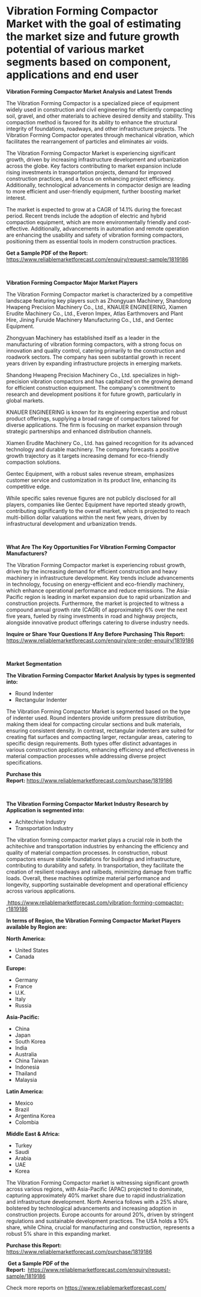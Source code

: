 <p><h1>Vibration Forming Compactor Market with the goal of estimating the market size and future growth potential of various market segments based on component, applications and end user</h1></p><p><strong>Vibration Forming Compactor Market Analysis and Latest Trends</strong></p>
<p><p>The Vibration Forming Compactor is a specialized piece of equipment widely used in construction and civil engineering for efficiently compacting soil, gravel, and other materials to achieve desired density and stability. This compaction method is favored for its ability to enhance the structural integrity of foundations, roadways, and other infrastructure projects. The Vibration Forming Compactor operates through mechanical vibration, which facilitates the rearrangement of particles and eliminates air voids.</p><p>The Vibration Forming Compactor Market is experiencing significant growth, driven by increasing infrastructure development and urbanization across the globe. Key factors contributing to market expansion include rising investments in transportation projects, demand for improved construction practices, and a focus on enhancing project efficiency. Additionally, technological advancements in compactor design are leading to more efficient and user-friendly equipment, further boosting market interest.</p><p>The market is expected to grow at a CAGR of 14.1% during the forecast period. Recent trends include the adoption of electric and hybrid compaction equipment, which are more environmentally friendly and cost-effective. Additionally, advancements in automation and remote operation are enhancing the usability and safety of vibration forming compactors, positioning them as essential tools in modern construction practices.</p></p>
<p><strong>Get a Sample PDF of the Report:&nbsp;</strong> <a href="https://www.reliablemarketforecast.com/enquiry/request-sample/1819186?utm_campaign=3357&utm_medium=2&utm_source=Github&utm_content=ia&utm_term=12042025&utm_id=vibration-forming-compactor">https://www.reliablemarketforecast.com/enquiry/request-sample/1819186</a></p>
<p>&nbsp;</p>
<p><strong>Vibration Forming Compactor Major Market Players</strong></p>
<p><p>The Vibration Forming Compactor market is characterized by a competitive landscape featuring key players such as Zhongyuan Machinery, Shandong Hwapeng Precision Machinery Co., Ltd., KNAUER ENGINEERING, Xiamen Erudite Machinery Co., Ltd., Everon Impex, Atlas Earthmovers and Plant Hire, Jining Furuide Machinery Manufacturing Co., Ltd., and Gentec Equipment.</p><p>Zhongyuan Machinery has established itself as a leader in the manufacturing of vibration forming compactors, with a strong focus on innovation and quality control, catering primarily to the construction and roadwork sectors. The company has seen substantial growth in recent years driven by expanding infrastructure projects in emerging markets.</p><p>Shandong Hwapeng Precision Machinery Co., Ltd. specializes in high-precision vibration compactors and has capitalized on the growing demand for efficient construction equipment. The company's commitment to research and development positions it for future growth, particularly in global markets.</p><p>KNAUER ENGINEERING is known for its engineering expertise and robust product offerings, supplying a broad range of compactors tailored for diverse applications. The firm is focusing on market expansion through strategic partnerships and enhanced distribution channels.</p><p>Xiamen Erudite Machinery Co., Ltd. has gained recognition for its advanced technology and durable machinery. The company forecasts a positive growth trajectory as it targets increasing demand for eco-friendly compaction solutions.</p><p>Gentec Equipment, with a robust sales revenue stream, emphasizes customer service and customization in its product line, enhancing its competitive edge.</p><p>While specific sales revenue figures are not publicly disclosed for all players, companies like Gentec Equipment have reported steady growth, contributing significantly to the overall market, which is projected to reach multi-billion dollar valuations within the next few years, driven by infrastructural development and urbanization trends.</p></p>
<p>&nbsp;</p>
<p><strong>What Are The Key Opportunities For Vibration Forming Compactor Manufacturers?</strong></p>
<p><p>The Vibration Forming Compactor market is experiencing robust growth, driven by the increasing demand for efficient construction and heavy machinery in infrastructure development. Key trends include advancements in technology, focusing on energy-efficient and eco-friendly machinery, which enhance operational performance and reduce emissions. The Asia-Pacific region is leading in market expansion due to rapid urbanization and construction projects. Furthermore, the market is projected to witness a compound annual growth rate (CAGR) of approximately 6% over the next five years, fueled by rising investments in road and highway projects, alongside innovative product offerings catering to diverse industry needs.</p></p>
<p><strong>Inquire or Share Your Questions If Any Before Purchasing This Report:</strong> <a href="https://www.reliablemarketforecast.com/enquiry/pre-order-enquiry/1819186?utm_campaign=3357&utm_medium=2&utm_source=Github&utm_content=ia&utm_term=12042025&utm_id=vibration-forming-compactor">https://www.reliablemarketforecast.com/enquiry/pre-order-enquiry/1819186</a></p>
<p>&nbsp;</p>
<p><strong>Market Segmentation</strong></p>
<p><strong>The Vibration Forming Compactor Market Analysis by types is segmented into:</strong></p>
<p><ul><li>Round Indenter</li><li>Rectangular Indenter</li></ul></p>
<p><p>The Vibration Forming Compactor Market is segmented based on the type of indenter used. Round indenters provide uniform pressure distribution, making them ideal for compacting circular sections and bulk materials, ensuring consistent density. In contrast, rectangular indenters are suited for creating flat surfaces and compacting larger, rectangular areas, catering to specific design requirements. Both types offer distinct advantages in various construction applications, enhancing efficiency and effectiveness in material compaction processes while addressing diverse project specifications.</p></p>
<p><strong>Purchase this Report:&nbsp;</strong><a href="https://www.reliablemarketforecast.com/purchase/1819186?utm_campaign=3357&utm_medium=2&utm_source=Github&utm_content=ia&utm_term=12042025&utm_id=vibration-forming-compactor">https://www.reliablemarketforecast.com/purchase/1819186</a></p>
<p>&nbsp;</p>
<p><strong>The Vibration Forming Compactor Market Industry Research by Application is segmented into:</strong></p>
<p><ul><li>Achitechive Industry</li><li>Transportation Industry</li></ul></p>
<p><p>The vibration forming compactor market plays a crucial role in both the achitechive and transportation industries by enhancing the efficiency and quality of material compaction processes. In construction, robust compactors ensure stable foundations for buildings and infrastructure, contributing to durability and safety. In transportation, they facilitate the creation of resilient roadways and railbeds, minimizing damage from traffic loads. Overall, these machines optimize material performance and longevity, supporting sustainable development and operational efficiency across various applications.</p></p>
<p><a href="https://www.reliablemarketforecast.com/vibration-forming-compactor-r1819186?utm_campaign=3357&utm_medium=2&utm_source=Github&utm_content=ia&utm_term=12042025&utm_id=vibration-forming-compactor">&nbsp;https://www.reliablemarketforecast.com/vibration-forming-compactor-r1819186</a></p>
<p><strong>In terms of Region, the Vibration Forming Compactor Market Players available by Region are:</strong></p>
<p>
    <p> <strong> North America: </strong>
        <ul>
            <li>United States</li>
            <li>Canada</li>
        </ul>
        </p> 
    <p> <strong> Europe: </strong>
        <ul>
            <li>Germany</li>
            <li>France</li>
            <li>U.K.</li>
            <li>Italy</li>
            <li>Russia</li>
        </ul>
        </p> 
    <p> <strong> Asia-Pacific: </strong>
        <ul>
            <li>China</li>
            <li>Japan</li>
            <li>South Korea</li>
            <li>India</li>
            <li>Australia</li>
            <li>China Taiwan</li>
            <li>Indonesia</li>
            <li>Thailand</li>
            <li>Malaysia</li>
        </ul>
        </p> 
    <p> <strong> Latin America: </strong>
        <ul>
            <li>Mexico</li>
            <li>Brazil</li>
            <li>Argentina Korea</li>
            <li>Colombia</li>
        </ul>
        </p> 
    <p> <strong> Middle East & Africa: </strong>
        <ul>
            <li>Turkey</li>
            <li>Saudi</li>
            <li>Arabia</li>
            <li>UAE</li>
            <li>Korea</li>
        </ul>
    </p>
    </p>
<p><p>The Vibration Forming Compactor market is witnessing significant growth across various regions, with Asia-Pacific (APAC) projected to dominate, capturing approximately 40% market share due to rapid industrialization and infrastructure development. North America follows with a 25% share, bolstered by technological advancements and increasing adoption in construction projects. Europe accounts for around 20%, driven by stringent regulations and sustainable development practices. The USA holds a 10% share, while China, crucial for manufacturing and construction, represents a robust 5% share in this expanding market.</p></p>
<p><strong>Purchase this Report: </strong><a href="https://www.reliablemarketforecast.com/purchase/1819186?utm_campaign=3357&utm_medium=2&utm_source=Github&utm_content=ia&utm_term=12042025&utm_id=vibration-forming-compactor">https://www.reliablemarketforecast.com/purchase/1819186</a></p>
<p>&nbsp;<strong>Get a Sample PDF of the Report:&nbsp;&nbsp;</strong><a href="https://www.reliablemarketforecast.com/enquiry/request-sample/1819186?utm_campaign=3357&utm_medium=2&utm_source=Github&utm_content=ia&utm_term=12042025&utm_id=vibration-forming-compactor">https://www.reliablemarketforecast.com/enquiry/request-sample/1819186</a></p>
<p><strong></strong></p>
<p>Check more reports on <a href="https://www.reliablemarketforecast.com/?utm_campaign=3357&utm_medium=2&utm_source=Github&utm_content=ia&utm_term=12042025&utm_id=vibration-forming-compactor">https://www.reliablemarketforecast.com/</a></p>